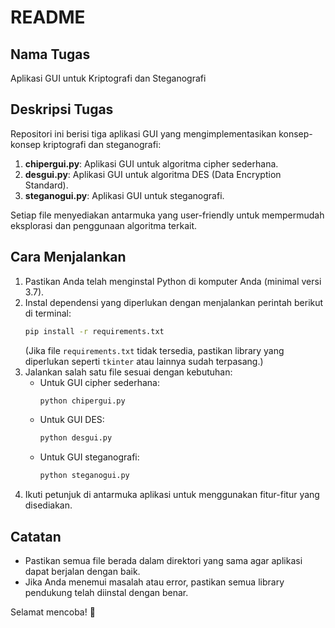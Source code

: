 # README

## Nama Tugas
Aplikasi GUI untuk Kriptografi dan Steganografi

## Deskripsi Tugas
Repositori ini berisi tiga aplikasi GUI yang mengimplementasikan konsep-konsep kriptografi dan steganografi:

1. **chipergui.py**: Aplikasi GUI untuk algoritma cipher sederhana.
2. **desgui.py**: Aplikasi GUI untuk algoritma DES (Data Encryption Standard).
3. **steganogui.py**: Aplikasi GUI untuk steganografi.

Setiap file menyediakan antarmuka yang user-friendly untuk mempermudah eksplorasi dan penggunaan algoritma terkait.

## Cara Menjalankan
1. Pastikan Anda telah menginstal Python di komputer Anda (minimal versi 3.7).
2. Instal dependensi yang diperlukan dengan menjalankan perintah berikut di terminal:
   ```bash
   pip install -r requirements.txt
   ```
   (Jika file `requirements.txt` tidak tersedia, pastikan library yang diperlukan seperti `tkinter` atau lainnya sudah terpasang.)
3. Jalankan salah satu file sesuai dengan kebutuhan:
   - Untuk GUI cipher sederhana:
     ```bash
     python chipergui.py
     ```
   - Untuk GUI DES:
     ```bash
     python desgui.py
     ```
   - Untuk GUI steganografi:
     ```bash
     python steganogui.py
     ```
4. Ikuti petunjuk di antarmuka aplikasi untuk menggunakan fitur-fitur yang disediakan.

## Catatan
- Pastikan semua file berada dalam direktori yang sama agar aplikasi dapat berjalan dengan baik.
- Jika Anda menemui masalah atau error, pastikan semua library pendukung telah diinstal dengan benar.

Selamat mencoba! 🎉
